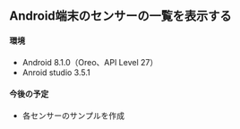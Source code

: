 ## Android端末のセンサーの一覧を表示する

#### 環境
 - Android 8.1.0（Oreo、API Level 27）
 - Anroid studio 3.5.1

#### 今後の予定
 - 各センサーのサンプルを作成